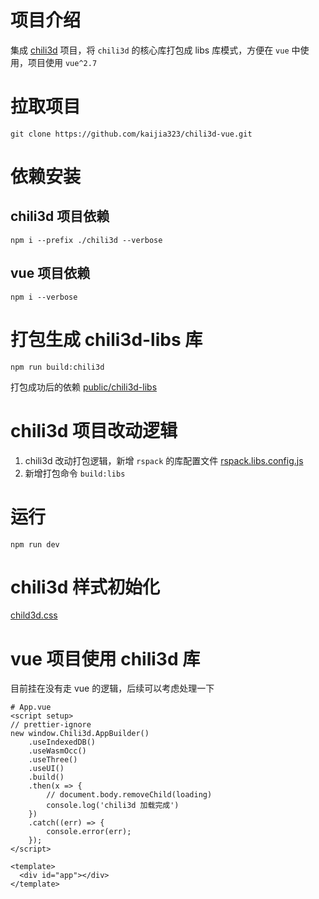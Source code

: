 # 项目介绍

集成 [chili3d](https://github.com/xiangechen/chili3d) 项目，将 `chili3d` 的核心库打包成 libs 库模式，方便在 `vue` 中使用，项目使用 `vue^2.7`

# 拉取项目

```shell
git clone https://github.com/kaijia323/chili3d-vue.git
```

# 依赖安装

## chili3d 项目依赖

```shell
npm i --prefix ./chili3d --verbose
```

## vue 项目依赖

```shell
npm i --verbose
```

# 打包生成 chili3d-libs 库

```shell
npm run build:chili3d
```

打包成功后的依赖 [public/chili3d-libs](./public/chili3d-libs)

# chili3d 项目改动逻辑

1. chili3d 改动打包逻辑，新增 `rspack` 的库配置文件 [rspack.libs.config.js](./chili3d/rspack.libs.config.js)
2. 新增打包命令 `build:libs`

# 运行

```shell
npm run dev
```

# chili3d 样式初始化

[child3d.css](./src/assets/chili3d.css)

# vue 项目使用 chili3d 库

目前挂在没有走 vue 的逻辑，后续可以考虑处理一下

```vue
# App.vue
<script setup>
// prettier-ignore
new window.Chili3d.AppBuilder()
    .useIndexedDB()
    .useWasmOcc()
    .useThree()
    .useUI()
    .build()
    .then(x => {
        // document.body.removeChild(loading)
        console.log('chili3d 加载完成')
    })
    .catch((err) => {
        console.error(err);
    });
</script>

<template>
  <div id="app"></div>
</template>
```

